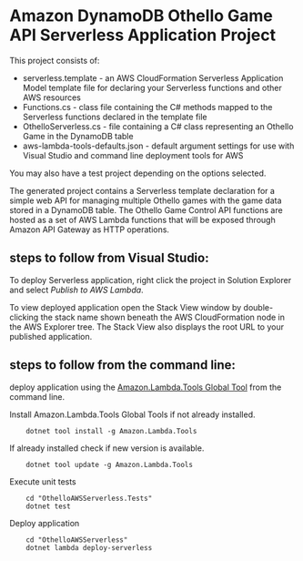 # Amazon DynamoDB Othello Game API Serverless Application Project

This project consists of:
* serverless.template - an AWS CloudFormation Serverless Application Model template file for declaring your Serverless functions and other AWS resources
* Functions.cs - class file containing the C# methods mapped to the Serverless functions declared in the template file
* OthelloServerless.cs - file containing a C# class representing an Othello Game in the DynamoDB table
* aws-lambda-tools-defaults.json - default argument settings for use with Visual Studio and command line deployment tools for AWS

You may also have a test project depending on the options selected.

The generated project contains a Serverless template declaration for a simple web API for managing multiple Othello games with the game data stored in a DynamoDB table. 
The Othello Game Control API functions are hosted as a set of AWS Lambda functions that will be exposed through Amazon API Gateway as HTTP operations.

## steps to follow from Visual Studio:

To deploy Serverless application, right click the project in Solution Explorer and select *Publish to AWS Lambda*.

To view deployed application open the Stack View window by double-clicking the stack name shown beneath the AWS CloudFormation node in the AWS Explorer tree. The Stack View also displays the root URL to your published application.

## steps to follow from the command line:

deploy application using the [Amazon.Lambda.Tools Global Tool](https://github.com/aws/aws-extensions-for-dotnet-cli#aws-lambda-amazonlambdatools) from the command line.

Install Amazon.Lambda.Tools Global Tools if not already installed.
```
    dotnet tool install -g Amazon.Lambda.Tools
```

If already installed check if new version is available.
```
    dotnet tool update -g Amazon.Lambda.Tools
```

Execute unit tests
```
    cd "OthelloAWSServerless.Tests"
    dotnet test
```

Deploy application
```
    cd "OthelloAWSServerless"
    dotnet lambda deploy-serverless
```

